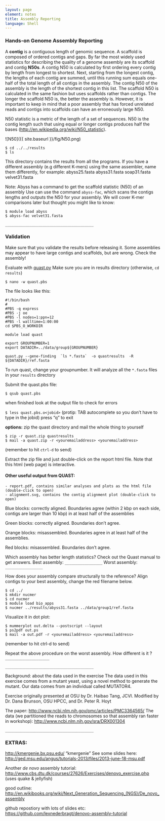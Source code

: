 ```yaml
---
layout: page
element: notes
title: Assembly Reporting
language: Shell
---
```

### Hands-on Genome Assembly Reporting

A **contig** is a contiguous length of genomic sequence. A scaffold is composed of ordered contigs and gaps. By far the most widely used statistics for describing the quality of a genome assembly are its scaffold and contig **N50s**. A contig N50 is calculated by first ordering every contig by length from longest to shortest. Next, starting from the longest contig, the lengths of each contig are summed, until this running sum equals one-half of the total length of all contigs in the assembly. The contig N50 of the assembly is the length of the shortest contig in this list. The scaffold N50 is calculated in the same fashion but uses scaffolds rather than contigs. The longer the scaffold N50 is, the better the assembly is. However, it is important to keep in mind that a poor assembly that has forced unrelated reads and contigs into scaffolds can have an erroneously large N50.

N50 statistic is a metric of the length of a set of sequences. N50 is the contig length such that using equal or longer contigs produces half the bases (http://en.wikipedia.org/wiki/N50_statistic).
 
![N50]({{ site.baseurl }}/fig/N50.png)
~~~
$ cd ../../results
$ ls
~~~
This directory contains the results from all the programs. If you have a different assembly (e.g different K-mers) using the same assembler, name them differently, for example: abyss25.fasta   abyss31.fasta  soap31.fasta  velvet31.fasta

Note: Abyss has a command to get the scaffold statistic (N50) of an assembly
Use can use the command `abyss-fac`, which scans the contigs lengths and outputs the N50 for your assembly. We will cover K-mer comparisons later but thought you might like to know:
~~~ 
$ module load abyss
$ abyss-fac velvet31.fasta
~~~
`________________________________________`

### Validation

Make sure that you validate the results before releasing it. Some assemblies may appear to have large contigs and scaffolds, but are wrong. Check the assembly!

Evaluate with [quast.py](https://github.com/ablab/quast)
Make sure you are in results directory (otherwise, `cd results`)

`$ nano -w quast.pbs`

The file looks like this:
~~~
#!/bin/bash
#
#PBS -q express
#PBS -j oe
#PBS -l nodes=1:ppn=12
#PBS -l walltime=1:00:00
cd $PBS_O_WORKDIR

module load quast

export GROUPNUMBER=1
export DATADIR=../data/group${GROUPNUMBER}

quast.py --gene-finding  `ls *.fasta`  -o quastresults  -R ${DATADIR}/ref.fasta
~~~

To run quast, change your groupnumber.  It will analyze all the `*.fasta` files in your `results` directory

Submit the quast.pbs file:

`$ qsub quast.pbs`

when finished look at the output file to check for errors

`$ less quast.pbs.o<jobid>`  (protip: TAB autocomplete so you don’t have to type in the jobid)
press “q” to exit 

**options:**  zip the quast directory and mail the whole thing to yourself
~~~
$ zip -r quast.zip quastresults
$ mail -a quast.zip -r <youremailaddress> <youremailaddress>
~~~
(remember to hit `ctrl-d` to send)

Extract the zip file and just double-click on the report html file.  Note that this html (web page) is interactive.

#### Other useful output from QUAST:

~~~
- report.pdf, contains similar analyses and plots as the html file (double-click to open)
- alignment.svg, contains the contig alignment plot (double-click to open)
~~~

Blue blocks: correctly aligned. Boundaries agree (within 2 kbp on each side, contigs are larger than 10 kbp) in at least half of the assemblies

Green blocks: correctly aligned. Boundaries don’t agree. 

Orange blocks: misassembled. Boundaries agree in at least half of the assemblies.

Red blocks: misassembled. Boundaries don’t agree. 

Which assembly has better length statistics? 
Check out the Quast manual to get answers.
Best assembly: `_________________`
Worst assembly: `_________________`

How does your assembly compare structurally to the reference? 
Align contigs to your best assembly, change the red filename below. 
~~~
$ cd ../
$ mkdir nucmer
$ cd nucmer
$ module load bio_apps
$ nucmer ../results/abyss31.fasta ../data/group1/ref.fasta
~~~
Visualize it in dot plot:
~~~
$ mummerplot out.delta --postscript --layout
$ ps2pdf out.ps
$ mail -a out.pdf -r <youremailaddress> <youremailaddress>
~~~
(remember to hit ctrl-d to send)

Repeat the above procedure on the worst assembly.  How different is it ? `____________________`

`________________________________________`

Background: about the data used in the exercise
The data used in this exercise comes from a mutant yeast, using a novel method to generate the mutant. Our data comes from an individual called MUTATOR4.

Exercise originally presented at OSU by Dr. Haibao Tang, JCVI. Modified by Dr. Dana Brunson, OSU HPCC, and Dr. Peter R. Hoyt

The paper:
http://www.ncbi.nlm.nih.gov/pmc/articles/PMC3364565/
The data (we partitioned the reads to chromosomes so that assembly ran faster in workshop):
http://www.ncbi.nlm.nih.gov/sra/DRX001304

`________________________________________`

### EXTRAS:

http://kmergenie.bx.psu.edu/  “kmergenie”
See some slides here: http://ged.msu.edu/angus/tutorials-2013/files/2013-june-18-msu.pdf

Another *de novo* assembly tutorial: http://www.cbs.dtu.dk/courses/27626/Exercises/denovo_exercise.php
(uses quake & jellyfish)

good outline: http://en.wikibooks.org/wiki/Next_Generation_Sequencing_(NGS)/De_novo_assembly

github repostiory with lots of slides etc: https://github.com/lexnederbragt/denovo-assembly-tutorial

